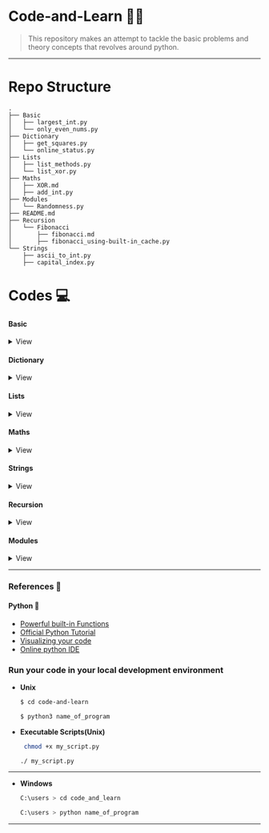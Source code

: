

# Code-and-Learn :man_technologist:
> This repository makes an attempt to tackle the basic problems and theory concepts that revolves around python.
-------------------------------------------------------

# Repo Structure

```
.
├── Basic
│   ├── largest_int.py
│   └── only_even_nums.py
├── Dictionary
│   ├── get_squares.py
│   └── online_status.py
├── Lists
│   ├── list_methods.py
│   └── list_xor.py
├── Maths
│   ├── XOR.md
│   ├── add_int.py
├── Modules
│   └── Randomness.py
├── README.md
├── Recursion
│   └── Fibonacci
│       ├── fibonacci.md
│       ├── fibonacci_using-built-in_cache.py
└── Strings
    ├── ascii_to_int.py
    ├── capital_index.py
```
# Codes :computer:

#### Basic 
<details> 
<summary>View</summary>

- [largest-int](./Basic/largest_int.py)

- [only_even_nums](./Basic/only_even_nums.py)
</details>

#### Dictionary
<details>
<summary>View</summary>


- [Squares](./Dictionary/get_squares.py)

- [Online_Status](./Dictionary/online_status.py)

</details>

#### Lists
<details>
<summary>View</summary>


- [list_methods](./Lists/list_methods.py)

- [list_xor](./Lists/list_xor.py)

</details>

#### Maths
<details>
<summary>View</summary>


- [Add_integer](./Maths/add_int.py)

- [Difference_of_two_integers_without_arithmetic_operators](./Maths/difference.py)

- [Power_of_two](./Maths/power_two.py)

</details>

#### Strings
<details>
<summary>View</summary>


- [Capital_index](./Strings/capital_index.py)

- [Middle_letter](./Strings/middle_letter.py)

- [short_code](./Strings/short_code.py)

- [consec_zeroes](./Strings/consec_zeroes.py)

- [Ascii_to_int](./Strings/ascii_to_int.py)

- [String of number](./Strings/string_of_number.py)

</details>

#### Recursion
<details>
<summary>View</summary>

 #### Fibonacci
  <details>
  <summary>View</summary>

  - [Method1 Using recursion](./Recursion/Fibonacci/fibonacci_using_recursion.py)


  - [Method2 Using Dynamic Programming](./Recursion/Fibonacci/fibonacci_using_dynamic_programming.py)
  
  - [Methd3 Using in-built Cache module](./Recursion/Fibonacci/fibonacci_using-built-in_cache.py)


  </details>
</details>

#### Modules
<details>
<summary>View</summary>


- [Randomness](./Modules/Randomness.py)


</details>

------------------------------------------------------------
### References :scroll:

#### Python :snake:
- [Powerful built-in Functions](https://docs.python.org/3/library/functions.html#built-in-functions)
- [Official Python Tutorial](https://docs.python.org/3/tutorial/index.html) 
- [Visualizing your code ](http://pythontutor.com/) 
- [Online python IDE ](https://repl.it/languages/python3) 





### Run your code in your local development environment
- **Unix**
    ```bash 
    $ cd code-and-learn 
    ```

    ```bash 
    $ python3 name_of_program  
    ```
- **Executable Scripts(Unix)**   
    ```bash
     chmod +x my_script.py
    ```
    ```bash 
    ./ my_script.py
    ```
----
- **Windows**  
    ```bash 
    C:\users > cd code_and_learn
    ```
    ```bash 
    C:\users > python name_of_program 
    ```
----

